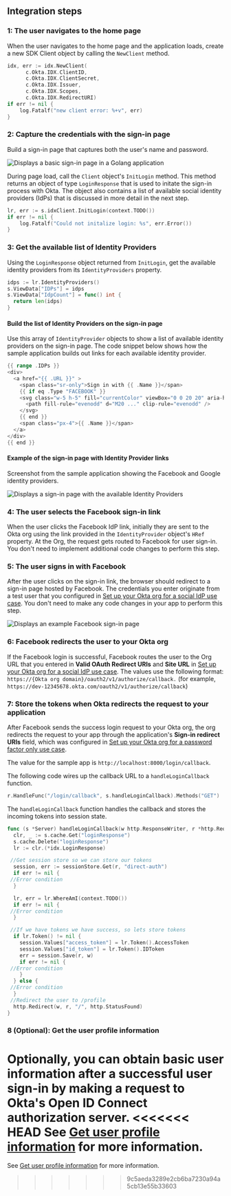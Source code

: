 ## Integration steps

### 1: The user navigates to the home page

When the user navigates to the home page and the application loads, create a new
SDK Client object by calling the `NewClient` method.

```go
idx, err := idx.NewClient(
      c.Okta.IDX.ClientID,
      c.Okta.IDX.ClientSecret,
      c.Okta.IDX.Issuer,
      c.Okta.IDX.Scopes,
      c.Okta.IDX.RedirectURI)
if err != nil {
    log.Fatalf("new client error: %+v", err)
}
```

### 2: Capture the credentials with the sign-in page

Build a sign-in page that captures both the user's name and password.

<div class="common-image-format common-image-format-vertical-margin">

![Displays a basic sign-in page in a Golang application](/img/oie-embedded-sdk/oie-embedded-sdk-go-use-case-basic-sign-on-page.png)

</div>

During page load, call the `Client` object's `InitLogin` method. This method returns an object of type
`LoginResponse` that is used to initate the sign-in process with Okta.  The object
also contains a list of available social identity providers (IdPs) that is discussed in more detail in
the next step.

```go
lr, err := s.idxClient.InitLogin(context.TODO())
if err != nil {
	log.Fatalf("Could not initalize login: %s", err.Error())
}
```

### 3: Get the available list of Identity Providers

Using the `LoginResponse` object returned from `InitLogin`, get the available identity providers
from its `IdentityProviders` property.

```go
idps := lr.IdentityProviders()
s.ViewData["IDPs"] = idps
s.ViewData["IdpCount"] = func() int {
  return len(idps)
}
```

#### Build the list of Identity Providers on the sign-in page

Use this array of `IdentityProvider` objects to show a list of available identity providers on the
sign-in page. The code snippet below shows how the sample application builds out links for each available
identity provider.

```go
{{ range .IDPs }}
<div>
  <a href="{{ .URL }}" >
    <span class="sr-only">Sign in with {{ .Name }}</span>
    {{ if eq .Type "FACEBOOK" }}
    <svg class="w-5 h-5" fill="currentColor" viewBox="0 0 20 20" aria-hidden="true">
      <path fill-rule="evenodd" d="M20 ..." clip-rule="evenodd" />
    </svg>
    {{ end }}
    <span class="px-4">{{ .Name }}</span>
  </a>
</div>
{{ end }}
```

#### Example of the sign-in page with Identity Provider links

Screenshot from the sample application showing the Facebook and Google identity
providers.

<div class="common-image-format common-image-format-vertical-margin">

![Displays a sign-in page with the available Identity Providers](/img/oie-embedded-sdk/oie-embedded-sdk-go-use-case-social-sign-in.png)

</div>

### 4: The user selects the Facebook sign-in link

When the user clicks the Facebook IdP link, initially they are sent to the Okta org using the link provided in the
`IdentityProvider` object's `HRef` property. At the Org, the request gets routed to Facebook for user sign-in. You don't need to implement additional code changes to perform this step.

### 5: The user signs in with Facebook

After the user clicks on the sign-in link, the browser should redirect to a sign-in page hosted by Facebook. The credentials
you enter originate from a test user that you configured in [Set up your Okta org for a social IdP use case](/docs/guides/oie-embedded-common-org-setup/go/main/#set-up-your-okta-org-for-a-social-idp-use-case). You don't need to make any code changes in your app to perform this step.

<div class="common-image-format">

![Displays an example Facebook sign-in page](/img/oie-embedded-sdk/oie-embedded-sdk-go-use-case-social-fb-sign-in.png)

</div>

### 6: Facebook redirects the user to your Okta org

If the Facebook login is successful, Facebook routes the user to the Org URL that you entered in **Valid OAuth Redirect URIs** and **Site URL** in [Set up your Okta org for a social IdP use case](/docs/guides/oie-embedded-common-org-setup/go/main/#set-up-your-okta-org-for-a-social-idp-use-case). The values use the following format: `https://{Okta org domain}/oauth2/v1/authorize/callback.` (for example, `https://dev-12345678.okta.com/oauth2/v1/authorize/callback`)

### 7: Store the tokens when Okta redirects the request to your application

After Facebook sends the success login request to your Okta org, the org redirects the request to your app through the application's **Sign-in redirect URIs** field, which was configured in [Set up your Okta org for a password factor only use case](/docs/guides/oie-embedded-common-org-setup/go/main/#set-up-your-okta-org-for-a-password-factor-only-use-case).

The value for the sample app is `http://localhost:8000/login/callback`.

The following code wires up the callback URL to a `handleLoginCallback` function.

```go
r.HandleFunc("/login/callback", s.handleLoginCallback).Methods("GET")
```

The `handleLoginCallback` function handles the callback and stores the incoming tokens
into session state.

```go
func (s *Server) handleLoginCallback(w http.ResponseWriter, r *http.Request) {
  clr, _ := s.cache.Get("loginResponse")
  s.cache.Delete("loginResponse")
  lr := clr.(*idx.LoginResponse)

 //Get session store so we can store our tokens
  session, err := sessionStore.Get(r, "direct-auth")
  if err != nil {
 //Error condition
  }

  lr, err = lr.WhereAmI(context.TODO())
  if err != nil {
 //Error condition
  }

 //If we have tokens we have success, so lets store tokens
  if lr.Token() != nil {
    session.Values["access_token"] = lr.Token().AccessToken
    session.Values["id_token"] = lr.Token().IDToken
    err = session.Save(r, w)
    if err != nil {
 //Error condition
    }
  } else {
 //Error condition
  }
 //Redirect the user to /profile
  http.Redirect(w, r, "/", http.StatusFound)
}
```

### 8 (Optional): Get the user profile information

Optionally, you can obtain basic user information after a successful user
sign-in by making a request to Okta's Open ID Connect authorization server.
<<<<<<< HEAD
See [Get user profile information](/docs/guides/oie-embedded-sdk-use-cases/go/oie-embedded-sdk-use-case-basic-sign-in/#get-the-user-profile-information) for more information.
=======
See [Get user profile information](/docs/guides/oie-embedded-sdk-use-case-basic-sign-in/go/main/#get-user-profile-information) for more information.
>>>>>>> 9c5aeda3289e2cb6ba7230a94a5cb13e55b33603
